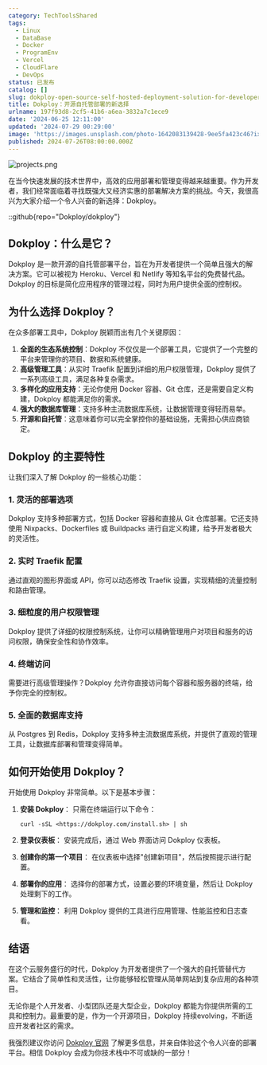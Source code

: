 ```yaml
---
category: TechToolsShared
tags:
  - Linux
  - DataBase
  - Docker
  - ProgramEnv
  - Vercel
  - CloudFlare
  - DevOps
status: 已发布
catalog: []
slug: dokploy-open-source-self-hosted-deployment-solution-for-developers
title: Dokploy：开源自托管部署的新选择
urlname: 197f93d8-2cf5-41b6-a6ea-3832a7c1ece9
date: '2024-06-25 12:11:00'
updated: '2024-07-29 00:29:00'
image: 'https://images.unsplash.com/photo-1642083139428-9ee5fa423c46?ixlib=rb-4.0.3&q=85&fm=jpg&crop=entropy&cs=srgb'
published: 2024-07-26T08:00:00.000Z
---
```


![projects.png](https://prod-files-secure.s3.us-west-2.amazonaws.com/5d24fe63-e567-4804-86f9-9fdc62e13082/adfdc1fe-2109-46ac-9ad4-f50e8631f20c/projects.png?X-Amz-Algorithm=AWS4-HMAC-SHA256&X-Amz-Content-Sha256=UNSIGNED-PAYLOAD&X-Amz-Credential=ASIAZI2LB466X5QQOBFA%2F20250404%2Fus-west-2%2Fs3%2Faws4_request&X-Amz-Date=20250404T213327Z&X-Amz-Expires=3600&X-Amz-Security-Token=IQoJb3JpZ2luX2VjEKX%2F%2F%2F%2F%2F%2F%2F%2F%2F%2FwEaCXVzLXdlc3QtMiJHMEUCIE8X%2BDORlaqAJ63ThABdvpTJUpTdMZ0l4qabQAYD7FsMAiEApURsjotS%2B7JJiZfQfDyQ%2BUH2NseUnwiaoSxcbUKoWwMq%2FwMIHhAAGgw2Mzc0MjMxODM4MDUiDDkRiV2eGIs4qCRa5yrcA7rw%2Bk7eToDrHint49pL%2FUz9fagrP3XO91IgdNpdJu9eAxEDDZXKjgedtu1H%2B3T7BxAx9uI1dxm%2BXIqN5JyxfqE2rZw04yVpSgD8tCYOU2cDeBEZKIv0tRDkdFnIgqVvGKBrsuxVmyS38v%2BX5MFuGkkaMxw9uQCOiMegw58apy9IYT%2B%2FNSGfQ%2FTGNRZhu6xaXuuIrVY7MroBzitHtvPzBw%2FhNdafAE6zjQfXBmlP%2BiHEMDynn6NJ1lFZmclJ9nYMko0uBe79LTnZjM6yVxJA1mWoSiZeFWfJpWemYeJ3XRuSAuTvSLimH6t28hYTXPC94GF1uwxThwaZz3V1%2FLuX3vYv1rDRmUWQ3%2F0Vaw3R2Fp3sdBlZX4Hz1%2FxxQeH0b9m0UQtfrGV5wExYdksiVkD4vETTDBm731UIZI2B%2BsLQp4KmgdoAth72suJ55j164NHAGIBnqEGAJl6o8MdP8n%2FtIgsJSQar03y1hQfec5p%2BKP0pEC0WNnVlqzy2Q9gfTeY7OoNBnMq2KgTupoY2Lnk73%2FjKkiey0KYPRYczrdLM8gJjVs09vgc%2BOJm%2F9hsPvOc7q74YxRLGPUvnEgmpsx1yhDAXd8EzHwa7NltYwXL3qqdUH9j4guyM3gG6lKsMJyHwb8GOqUBbOawhqHNI3W9yXJtkS6kazJdGFknxobMFc98WukpJpm7Wjp1Y2gCxF4J8nqfhg01QGPeLQ3idCaRCCAkae2V7aMhyY%2FxNl4z42maGQU3ID72LnX%2B8ZOZFJ3axThcNDGRVR%2B0PXmkl6KGzJJ2ba9cAbYqWZtVxiDK3iA9KzS6eaxJgzb%2FB2TBMlq4StJRPifd8t9uve6HRbZhGXr9IvwNlk%2FN1%2F6r&X-Amz-Signature=246c82ccbf60c858176cd344cb7f89f12240be2ea0454d7a9da5d1fba616e3c0&X-Amz-SignedHeaders=host&x-id=GetObject)


在当今快速发展的技术世界中，高效的应用部署和管理变得越来越重要。作为开发者，我们经常面临着寻找既强大又经济实惠的部署解决方案的挑战。今天，我很高兴为大家介绍一个令人兴奋的新选择：Dokploy。


::github{repo="Dokploy/dokploy"}


## Dokploy：什么是它？


Dokploy 是一款开源的自托管部署平台，旨在为开发者提供一个简单且强大的解决方案。它可以被视为 Heroku、Vercel 和 Netlify 等知名平台的免费替代品。Dokploy 的目标是简化应用程序的管理过程，同时为用户提供全面的控制权。


## 为什么选择 Dokploy？


在众多部署工具中，Dokploy 脱颖而出有几个关键原因：

1. **全面的生态系统控制**：Dokploy 不仅仅是一个部署工具，它提供了一个完整的平台来管理你的项目、数据和系统健康。
2. **高级管理工具**：从实时 Traefik 配置到详细的用户权限管理，Dokploy 提供了一系列高级工具，满足各种复杂需求。
3. **多样化的应用支持**：无论你使用 Docker 容器、Git 仓库，还是需要自定义构建，Dokploy 都能满足你的需求。
4. **强大的数据库管理**：支持多种主流数据库系统，让数据管理变得轻而易举。
5. **开源和自托管**：这意味着你可以完全掌控你的基础设施，无需担心供应商锁定。

## Dokploy 的主要特性


让我们深入了解 Dokploy 的一些核心功能：


### 1. 灵活的部署选项


Dokploy 支持多种部署方式，包括 Docker 容器和直接从 Git 仓库部署。它还支持使用 Nixpacks、Dockerfiles 或 Buildpacks 进行自定义构建，给予开发者极大的灵活性。


### 2. 实时 Traefik 配置


通过直观的图形界面或 API，你可以动态修改 Traefik 设置，实现精细的流量控制和路由管理。


### 3. 细粒度的用户权限管理


Dokploy 提供了详细的权限控制系统，让你可以精确管理用户对项目和服务的访问权限，确保安全性和协作效率。


### 4. 终端访问


需要进行高级管理操作？Dokploy 允许你直接访问每个容器和服务器的终端，给予你完全的控制权。


### 5. 全面的数据库支持


从 Postgres 到 Redis，Dokploy 支持多种主流数据库系统，并提供了直观的管理工具，让数据库部署和管理变得简单。


## 如何开始使用 Dokploy？


开始使用 Dokploy 非常简单。以下是基本步骤：

1. **安装 Dokploy**：
只需在终端运行以下命令：

    ```plain text
    curl -sSL <https://dokploy.com/install.sh> | sh
    ```

2. **登录仪表板**：
安装完成后，通过 Web 界面访问 Dokploy 仪表板。
3. **创建你的第一个项目**：
在仪表板中选择"创建新项目"，然后按照提示进行配置。
4. **部署你的应用**：
选择你的部署方式，设置必要的环境变量，然后让 Dokploy 处理剩下的工作。
5. **管理和监控**：
利用 Dokploy 提供的工具进行应用管理、性能监控和日志查看。

## 结语


在这个云服务盛行的时代，Dokploy 为开发者提供了一个强大的自托管替代方案。它结合了简单性和灵活性，让你能够轻松管理从简单网站到复杂应用的各种项目。


无论你是个人开发者、小型团队还是大型企业，Dokploy 都能为你提供所需的工具和控制力。最重要的是，作为一个开源项目，Dokploy 持续evolving，不断适应开发者社区的需求。


我强烈建议你访问 [Dokploy 官网](https://dokploy.com/) 了解更多信息，并亲自体验这个令人兴奋的部署平台。相信 Dokploy 会成为你技术栈中不可或缺的一部分！

